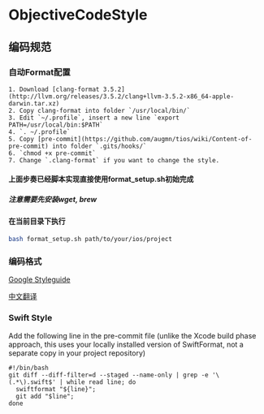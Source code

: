 # ObjectiveCodeStyle

## 编码规范

### 自动Format配置
```
1. Download [clang-format 3.5.2](http://llvm.org/releases/3.5.2/clang+llvm-3.5.2-x86_64-apple-darwin.tar.xz)
2. Copy clang-format into folder `/usr/local/bin/`
3. Edit `~/.profile`, insert a new line `export PATH=/usr/local/bin:$PATH`
4. `. ~/.profile`
5. Copy [pre-commit](https://github.com/augmn/tios/wiki/Content-of-pre-commit) into folder `.gits/hooks/`
6. `chmod +x pre-commit`
7. Change `.clang-format` if you want to change the style.
```

#### 上面步奏已经脚本实现直接使用format_setup.sh初始完成
##### 注意需要先安装wget, brew
#### 在当前目录下执行

```bash
bash format_setup.sh path/to/your/ios/project
```

### 编码格式

[Google Styleguide](https://google.github.io/styleguide/objcguide.xml)

[中文翻译](http://zh-google-styleguide.readthedocs.io/en/latest/google-objc-styleguide/contents/)


### Swift Style 
Add the following line in the pre-commit file (unlike the Xcode build phase approach, this uses your locally installed version of SwiftFormat, not a separate copy in your project repository)

```
#!/bin/bash
git diff --diff-filter=d --staged --name-only | grep -e '\(.*\).swift$' | while read line; do
  swiftformat "${line}";
  git add "$line";
done
```
